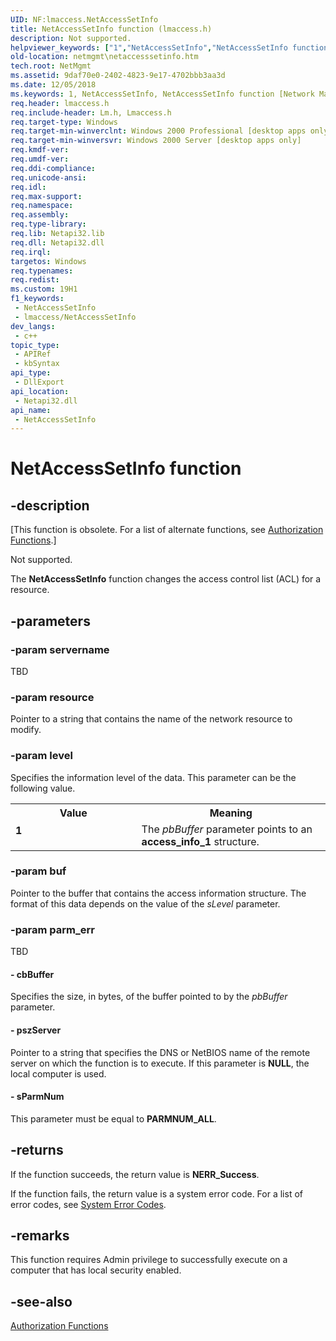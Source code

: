 ```yaml
---
UID: NF:lmaccess.NetAccessSetInfo
title: NetAccessSetInfo function (lmaccess.h)
description: Not supported.
helpviewer_keywords: ["1","NetAccessSetInfo","NetAccessSetInfo function [Network Management]","_win32_netaccesssetinfo","lmaccess/NetAccessSetInfo","netmgmt.netaccesssetinfo"]
old-location: netmgmt\netaccesssetinfo.htm
tech.root: NetMgmt
ms.assetid: 9daf70e0-2402-4823-9e17-4702bbb3aa3d
ms.date: 12/05/2018
ms.keywords: 1, NetAccessSetInfo, NetAccessSetInfo function [Network Management], _win32_netaccesssetinfo, lmaccess/NetAccessSetInfo, netmgmt.netaccesssetinfo
req.header: lmaccess.h
req.include-header: Lm.h, Lmaccess.h
req.target-type: Windows
req.target-min-winverclnt: Windows 2000 Professional [desktop apps only]
req.target-min-winversvr: Windows 2000 Server [desktop apps only]
req.kmdf-ver: 
req.umdf-ver: 
req.ddi-compliance: 
req.unicode-ansi: 
req.idl: 
req.max-support: 
req.namespace: 
req.assembly: 
req.type-library: 
req.lib: Netapi32.lib
req.dll: Netapi32.dll
req.irql: 
targetos: Windows
req.typenames: 
req.redist: 
ms.custom: 19H1
f1_keywords:
 - NetAccessSetInfo
 - lmaccess/NetAccessSetInfo
dev_langs:
 - c++
topic_type:
 - APIRef
 - kbSyntax
api_type:
 - DllExport
api_location:
 - Netapi32.dll
api_name:
 - NetAccessSetInfo
---
```


# NetAccessSetInfo function


## -description

<p class="CCE_Message">[This function is obsolete. For a list of alternate functions, see <a href="/windows/desktop/SecAuthZ/authorization-functions">Authorization Functions</a>.]

Not supported.

 The <b>NetAccessSetInfo</b> function changes the access control list (ACL) for a resource.

## -parameters

### -param servername

TBD

### -param resource

Pointer to a string that contains the name of the network resource to modify.

### -param level

Specifies the information level of the data. This parameter can be the following value.

<table>
<tr>
<th>Value</th>
<th>Meaning</th>
</tr>
<tr>
<td width="40%"><a id="1"></a><dl>
<dt><b>1</b></dt>
</dl>
</td>
<td width="60%">
The <i>pbBuffer</i> parameter points to an 
<b>access_info_1</b> structure.

</td>
</tr>
</table>

### -param buf

Pointer to the buffer that contains the access information structure. The format of this data depends on the value of the <i>sLevel</i> parameter.

### -param parm_err

TBD




#### - cbBuffer

Specifies the size, in bytes, of the buffer pointed to by the <i>pbBuffer</i> parameter.


#### - pszServer

Pointer to a string that specifies the DNS or NetBIOS name of the remote server on which the function is to execute. If this parameter is <b>NULL</b>, the local computer is used.


#### - sParmNum

This parameter must be equal to <b>PARMNUM_ALL</b>.

## -returns

If the function succeeds, the return value is <b>NERR_Success</b>.

If the function fails, the return value is a system error code. For a list of error codes, see 
<a href="/windows/desktop/Debug/system-error-codes">System Error Codes</a>.

## -remarks

This function requires Admin privilege to successfully execute on a computer that has local security enabled.

## -see-also

<a href="/windows/desktop/SecAuthZ/authorization-functions">Authorization Functions</a>